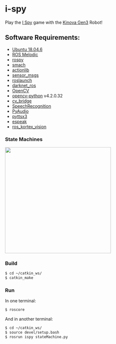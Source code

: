 # i-spy
Play the [I Spy] game with the [Kinova Gen3] Robot!

## Software Requirements:
- [Ubuntu 18.04.6]
- [ROS Melodic]
- [rospy]
- [smach]
- [actionlib]
- [sensor_msgs]
- [roslaunch]
- [darknet_ros]
- [OpenCV]
- [opencv-python] v4.2.0.32
- [cv_bridge]
- [SpeechRecognition]
- [PyAudio]
- [pyttsx3]
- [espeak]
- [ros_kortex_vision]

### State Machines

<img src="https://user-images.githubusercontent.com/83174840/176863533-5570e49f-d987-4cc4-bc51-cee35bc2f47f.png" width="350" height="350" />

### Build

```sh
$ cd ~/catkin_ws/
$ catkin_make
```
### Run

In one terminal:
```sh
$ roscore
```
And in another terminal:
```sh
$ cd ~/catkin_ws/
$ source devel/setup.bash
$ rosrun ispy stateMachine.py
```


  [darknet_ros]: <https://github.com/leggedrobotics/darknet_ros>
  [OpenCV]: <https://docs.opencv.org/4.x/d7/d9f/tutorial_linux_install.html>
  [SpeechRecognition]: <https://pypi.org/project/SpeechRecognition/>
  [pyttsx3]: <https://pypi.org/project/pyttsx3/>
  [cv_bridge]: <http://wiki.ros.org/cv_bridge>
  [smach]: <http://wiki.ros.org/smach>
  [opencv-python]: <https://pypi.org/project/opencv-python/>
  [actionlib]: <http://wiki.ros.org/actionlib>
  [sensor_msgs]: <http://wiki.ros.org/sensor_msgs>
  [roslaunch]: <http://wiki.ros.org/roslaunch/API%20Usage>
  [rospy]: <http://wiki.ros.org/rospy>
  [ROS Melodic]: <http://wiki.ros.org/melodic/Installation/Ubuntu>
  [Ubuntu 18.04.6]: <https://releases.ubuntu.com/18.04/>
  [Kinova Gen3]: <https://www.kinovarobotics.com/product/gen3-robots>
  [ros_kortex_vision]: <https://github.com/Kinovarobotics/ros_kortex_vision>
  [espeak]: <http://espeak.sourceforge.net>
  [PyAudio]: <http://people.csail.mit.edu/hubert/pyaudio/#downloads>
  [I Spy]: <https://en.wikipedia.org/wiki/I_spy>
